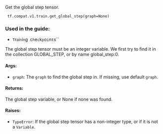 
Get the global step tensor.

```
 tf.compat.v1.train.get_global_step(graph=None)
```
### Used in the guide:
- ``T``r``a``i``n``i``n``g`` ``c``h``e``c``k``p``o``i``n``t``s``

The global step tensor must be an integer variable. We first try to find it in the collection GLOBAL_STEP, or by name global_step:0.
#### Args:
- `graph`: The `graph` to find the global step in. If missing, use default `graph`.
#### Returns:

The global step variable, or None if none was found.
#### Raises:
- `TypeError`: If the global step tensor has a non-integer type, or if it is not a `Variable`.
